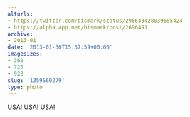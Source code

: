 ```yaml
---
alturls:
- https://twitter.com/bismark/status/296643428039655424
- https://alpha.app.net/bismark/post/2696491
archive:
- 2013-01
date: '2013-01-30T15:37:59+00:00'
imagesizes:
- 360
- 720
- 928
slug: '1359560279'
type: photo
---
```


USA! USA! USA!
